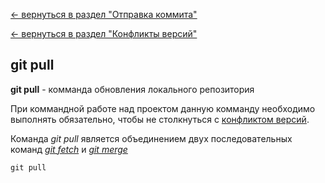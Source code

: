 [<- вернуться в раздел "Отправка коммита"](./pushing_commit.md)

[<- вернуться в раздел "Конфликты версий"](./version_conflict.md)

## git pull

**git pull** - комманда обновления локального репозитория

При коммандной работе над проектом данную комманду необходимо выполнять обязательно, чтобы не столкнуться с [конфликтом версий](./version_conflict.md).

Команда _git pull_ является объединением двух последовательных команд _[git fetch](./fetch.md)_ и _[git merge](./merge.md)_

```bash=
git pull
```

